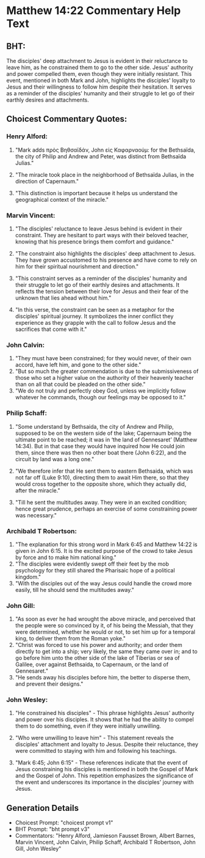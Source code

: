 # Matthew 14:22 Commentary Help Text

## BHT:
The disciples' deep attachment to Jesus is evident in their reluctance to leave him, as he constrained them to go to the other side. Jesus' authority and power compelled them, even though they were initially resistant. This event, mentioned in both Mark and John, highlights the disciples' loyalty to Jesus and their willingness to follow him despite their hesitation. It serves as a reminder of the disciples' humanity and their struggle to let go of their earthly desires and attachments.

## Choicest Commentary Quotes:
### Henry Alford:
1. "Mark adds πρὸς Βηθσαϊδάν, John εἰς Καφαρναούμ: for the Bethsaïda, the city of Philip and Andrew and Peter, was distinct from Bethsaïda Julias." 

2. "The miracle took place in the neighborhood of Bethsaïda Julias, in the direction of Capernaum." 

3. "This distinction is important because it helps us understand the geographical context of the miracle."

### Marvin Vincent:
1. "The disciples' reluctance to leave Jesus behind is evident in their constraint. They are hesitant to part ways with their beloved teacher, knowing that his presence brings them comfort and guidance."

2. "The constraint also highlights the disciples' deep attachment to Jesus. They have grown accustomed to his presence and have come to rely on him for their spiritual nourishment and direction."

3. "This constraint serves as a reminder of the disciples' humanity and their struggle to let go of their earthly desires and attachments. It reflects the tension between their love for Jesus and their fear of the unknown that lies ahead without him."

4. "In this verse, the constraint can be seen as a metaphor for the disciples' spiritual journey. It symbolizes the inner conflict they experience as they grapple with the call to follow Jesus and the sacrifices that come with it."

### John Calvin:
1. "They must have been constrained; for they would never, of their own accord, have left him, and gone to the other side." 
2. "But so much the greater commendation is due to the submissiveness of those who set a higher value on the authority of their heavenly teacher than on all that could be pleaded on the other side." 
3. "We do not truly and perfectly obey God, unless we implicitly follow whatever he commands, though our feelings may be opposed to it."

### Philip Schaff:
1. "Some understand by Bethsaida, the city of Andrew and Philip, supposed to be on the western side of the lake; Capernaum being the ultimate point to be reached; it was in ‘the land of Gennesaret’ (Matthew 14:34). But in that case they would have inquired how He could join them, since there was then no other boat there (John 6:22), and the circuit by land was a long one." 

2. "We therefore infer that He sent them to eastern Bethsaida, which was not far off (Luke 9:10), directing them to await Him there, so that they would cross together to the opposite shore, which they actually did, after the miracle."

3. "Till he sent the multitudes away. They were in an excited condition; hence great prudence, perhaps an exercise of some constraining power was necessary."

### Archibald T Robertson:
1. "The explanation for this strong word in Mark 6:45 and Matthew 14:22 is given in John 6:15. It is the excited purpose of the crowd to take Jesus by force and to make him national king."
2. "The disciples were evidently swept off their feet by the mob psychology for they still shared the Pharisaic hope of a political kingdom."
3. "With the disciples out of the way Jesus could handle the crowd more easily, till he should send the multitudes away."

### John Gill:
1. "As soon as ever he had wrought the above miracle, and perceived that the people were so convinced by it, of his being the Messiah, that they were determined, whether he would or not, to set him up for a temporal king, to deliver them from the Roman yoke."
2. "Christ was forced to use his power and authority; and order them directly to get into a ship; very likely, the same they came over in; and to go before him unto the other side of the lake of Tiberias or sea of Galilee, over against Bethsaida, to Capernaum, or the land of Gennesaret."
3. "He sends away his disciples before him, the better to disperse them, and prevent their designs."

### John Wesley:
1. "He constrained his disciples" - This phrase highlights Jesus' authority and power over his disciples. It shows that he had the ability to compel them to do something, even if they were initially unwilling. 

2. "Who were unwilling to leave him" - This statement reveals the disciples' attachment and loyalty to Jesus. Despite their reluctance, they were committed to staying with him and following his teachings. 

3. "Mark 6:45; John 6:15" - These references indicate that the event of Jesus constraining his disciples is mentioned in both the Gospel of Mark and the Gospel of John. This repetition emphasizes the significance of the event and underscores its importance in the disciples' journey with Jesus.


## Generation Details
- Choicest Prompt: "choicest prompt v1"
- BHT Prompt: "bht prompt v3"
- Commentators: "Henry Alford, Jamieson Fausset Brown, Albert Barnes, Marvin Vincent, John Calvin, Philip Schaff, Archibald T Robertson, John Gill, John Wesley"
